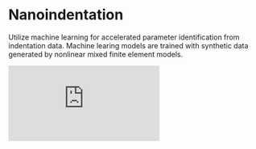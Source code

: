 # Nanoindentation
Utilize machine learning for accelerated parameter identification from indentation data. Machine learing models are trained with synthetic data generated by nonlinear mixed finite element models.




![github-small](https://github.com/PatrickGio/Nanoindentation/Figures/Figure_1_2.pdf)
